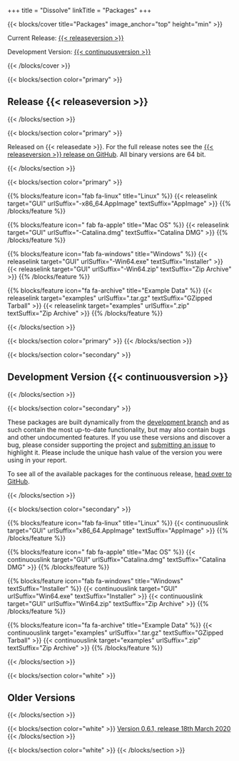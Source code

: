 +++
title = "Dissolve"
linkTitle = "Packages"
+++

{{< blocks/cover title="Packages" image_anchor="top" height="min" >}}
<div class="mx-auto">
    <p class="lead mt-1">Current Release: <a href="#release">{{< releaseversion >}}</a></p>
    <p class="lead mt-1">Development Version: <a href="#continuous">{{< continuousversion >}}</a></p>
</div>
{{< /blocks/cover >}}

<a name="release">

{{< blocks/section color="primary" >}}
<div class="mx-auto">
    <h2>Release {{< releaseversion >}}</h2>
</div>
{{< /blocks/section >}}

{{< blocks/section color="primary" >}}

<div class="mx-auto">
  <p>Released on {{< releasedate >}}. For the full release notes see the <a href="https://github.com/projectdissolve/dissolve/releases/tag/{{< releaseversion >}}">{{< releaseversion >}} release on GitHub</a>. All binary versions are 64 bit.</p>
</div>

{{< /blocks/section >}}

{{< blocks/section color="primary" >}}

{{% blocks/feature icon="fab fa-linux" title="Linux" %}}
{{< releaselink target="GUI" urlSuffix="-x86_64.AppImage" textSuffix="AppImage" >}}
{{% /blocks/feature %}}

{{% blocks/feature icon=" fab fa-apple" title="Mac OS" %}}
{{< releaselink target="GUI" urlSuffix="-Catalina.dmg" textSuffix="Catalina DMG" >}}
{{% /blocks/feature %}}

{{% blocks/feature icon="fab fa-windows" title="Windows" %}}
{{< releaselink target="GUI" urlSuffix="-Win64.exe" textSuffix="Installer" >}}
{{< releaselink target="GUI" urlSuffix="-Win64.zip" textSuffix="Zip Archive" >}}
{{% /blocks/feature %}}

{{% blocks/feature icon="fa fa-archive" title="Example Data" %}}
{{< releaselink target="examples" urlSuffix=".tar.gz" textSuffix="GZipped Tarball" >}}
{{< releaselink target="examples" urlSuffix=".zip" textSuffix="Zip Archive" >}}
{{% /blocks/feature %}}

{{< /blocks/section >}}

{{< blocks/section color="primary" >}}
{{< /blocks/section >}}

</a>


<a name="development">

{{< blocks/section color="secondary" >}}
<div class="mx-auto">
<h2>Development Version {{< continuousversion >}}</h2>
</div>
{{< /blocks/section >}}

{{< blocks/section color="secondary" >}}

<div class="mx-auto">
<p>These packages are built dynamically from the <a href="https://github.com/projectdissolve/dissolve">development branch</a> and as such contain the most up-to-date functionality, but may also contain bugs and other undocumented features. If you use these versions and discover a bug, please consider supporting the project and <a href="https://github.com/projectdissolve/dissolve/issues/new/choose">submitting an issue</a> to highlight it. Please include the unique hash value of the version you were using in your report.</p>
<p>To see all of the available packages for the continuous release, <a href="https://github.com/projectdissolve/dissolve/releases/tag/continuous">head over to GitHub</a>.</p>
</div>

{{< /blocks/section >}}

{{< blocks/section color="secondary" >}}

{{% blocks/feature icon="fab fa-linux" title="Linux" %}}
{{< continuouslink target="GUI" urlSuffix="x86_64.AppImage" textSuffix="AppImage" >}}
{{% /blocks/feature %}}

{{% blocks/feature icon=" fab fa-apple" title="Mac OS" %}}
{{< continuouslink target="GUI" urlSuffix="Catalina.dmg" textSuffix="Catalina DMG" >}}
{{% /blocks/feature %}}

{{% blocks/feature icon="fab fa-windows" title="Windows" textSuffix="Installer" %}}
{{< continuouslink target="GUI" urlSuffix="Win64.exe" textSuffix="Installer" >}}
{{< continuouslink target="GUI" urlSuffix="Win64.zip" textSuffix="Zip Archive" >}}
{{% /blocks/feature %}}

{{% blocks/feature icon="fa fa-archive" title="Example Data" %}}
{{< continuouslink target="examples" urlSuffix=".tar.gz" textSuffix="GZipped Tarball" >}}
{{< continuouslink target="examples" urlSuffix=".zip" textSuffix="Zip Archive" >}}
{{% /blocks/feature %}}

{{< /blocks/section >}}


<a name="archive">

{{< blocks/section color="white" >}}
<div class="mx-auto">
<h2>Older Versions</h2>
</div>
{{< /blocks/section >}}

{{< blocks/section color="white" >}}
<a href="https://github.com/projectdissolve/dissolve/releases/download/0.6.1">Version 0.6.1, release 18th March 2020</a>
{{< /blocks/section >}}

{{< blocks/section color="white" >}}
{{< /blocks/section >}}

</a>
